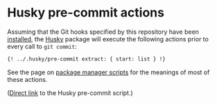 # Husky pre-commit actions

Assuming that the Git hooks specified by this repository have been
[installed](running-from-source.md), the
[Husky](https://github.com/typicode/husky) package will execute the following
actions prior to every call to `git commit`:

```sh
{! ../.husky/pre-commit extract: { start: list } !}
```

See the page on [package manager scripts](working-with-pm.md) for the meanings
of most of these actions.

<!-- CUT HERE -->

([Direct link](../.husky/pre-commit) to the Husky pre-commit script.)
